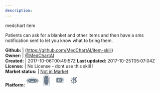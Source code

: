 ```yaml
---
description: 
---
```

medchart item

Patients can ask for a blanket and other items and then have a sms notification sent to let you know what to bring them.

**Github:** | (https://github.com/MedChartAI/item-skill)  
**Owner:** | [@MedChartAI](https://github.com/MedChartAI)  
**Created:** | 2017-10-06T00:49:57Z  **Last updated:** 2017-10-25T05:07:04Z  
**License:** | No License - dont use this skill !  
**Market status:** | [Not in Market](https://market.mycroft.ai/skill/)  
**Platform:**   ![](.gitbook/assets/mark-1-icon.png)  ![](.gitbook/assets/mark-2-icon.png)  ![](.gitbook/assets/picroft-icon.png)  ![](.gitbook/assets/kde.png)   
